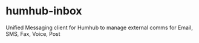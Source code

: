 # humhub-inbox
Unified Messaging client for Humhub to manage external comms for Email, SMS, Fax, Voice, Post
